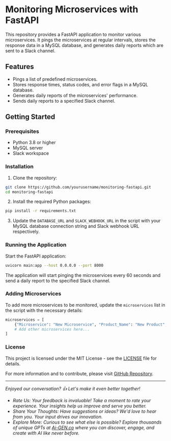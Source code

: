 
# Monitoring Microservices with FastAPI

This repository provides a FastAPI application to monitor various microservices. It pings the microservices at regular intervals, stores the response data in a MySQL database, and generates daily reports which are sent to a Slack channel.

## Features

- Pings a list of predefined microservices.
- Stores response times, status codes, and error flags in a MySQL database.
- Generates daily reports of the microservices' performance.
- Sends daily reports to a specified Slack channel.

## Getting Started

### Prerequisites

- Python 3.8 or higher
- MySQL server
- Slack workspace

### Installation

1. Clone the repository:

```bash
git clone https://github.com/yourusername/monitoring-fastapi.git
cd monitoring-fastapi
```

2. Install the required Python packages:

```bash
pip install -r requirements.txt
```

3. Update the `DATABASE_URL` and `SLACK_WEBHOOK_URL` in the script with your MySQL database connection string and Slack webhook URL respectively.

### Running the Application

Start the FastAPI application:

```bash
uvicorn main:app --host 0.0.0.0 --port 8000
```

The application will start pinging the microservices every 60 seconds and send a daily report to the specified Slack channel.

### Adding Microservices

To add more microservices to be monitored, update the `microservices` list in the script with the necessary details:

```python
microservices = [
    {"Microservice": "New Microservice", "Product_Name": "New Product", "type": "GET", "url": "https://newservice.example.com", "api_endpoint": "/"},
    # Add other microservices here...
]
```

### License

This project is licensed under the MIT License - see the [LICENSE](LICENSE) file for details.

For more information and to contribute, please visit [GitHub Repository](https://github.com/yourusername/monitoring-fastapi).

---

*Enjoyed our conversation? 👍 Let's make it even better together!*

 - *Rate Us: Your feedback is invaluable! Take a moment to rate your experience. Your insights help us improve and serve you better.*
 - *Share Your Thoughts: Have suggestions or ideas? We'd love to hear from you. Your input drives our innovation.*
 - *Explore More: Curious to see what else is possible? Explore thousands of unique GPTs at [Ai-GEN.co](https://www.ai-gen.co) where you can discover, engage, and create with AI like never before.*
